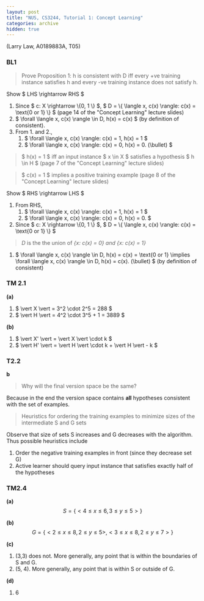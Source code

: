 ```yaml
---
layout: post
title: "NUS, CS3244, Tutorial 1: Concept Learning"
categories: archive
hidden: true
---
```

(Larry Law, A0189883A, T05)

### BL1

> Prove Proposition 1: h is consistent with D iff every +ve training instance satisfies h and every -ve training instance does not satisfy h.

Show \$ LHS \rightarrow RHS \$
1. Since \$ c: X \rightarrow \\{0, 1 \\} \$, \$ D = \\{ \langle x, c(x) \rangle: c(x) = \text{0 or 1} \\} \$ (page 14 of the "Concept Learning" lecture slides)
2. \$ \forall \langle x, c(x) \rangle \in D, h(x) = c(x) \$ (by definition of consistent).
3. From 1. and 2.,
   1. \$ \forall \langle x, c(x) \rangle: c(x) = 1, h(x) = 1 \$
   2. \$ \forall \langle x, c(x) \rangle: c(x) = 0, h(x) = 0. (\bullet) \$ 

> \$ h(x) = 1 \$ iff an input instance \$ x \in X \$ satisfies a hypothesis \$ h \in H \$ (page 7 of the "Concept Learning" lecture slides)

> \$ c(x) = 1 \$ implies a positive training example (page 8 of the "Concept Learning" lecture slides)

Show \$ RHS \rightarrow LHS \$
1. From RHS,
   1. \$ \forall \langle x, c(x) \rangle: c(x) = 1, h(x) = 1 \$
   2. \$ \forall \langle x, c(x) \rangle: c(x) = 0, h(x) = 0. \$  
2. Since \$ c: X \rightarrow \\{0, 1 \\} \$, \$ D = \\{ \langle x, c(x) \rangle: c(x) = \text{0 or 1} \\} \$
> *D* is the the union of *{x: c(x) = 0} and {x: c(x) = 1}* 
1. \$ \forall \langle x, c(x) \rangle \in D, h(x) = c(x) = \text{0 or 1} \implies \forall \langle x, c(x) \rangle \in D, h(x) = c(x). (\bullet) \$ (by definition of consistent)

### TM 2.1
**(a)**
1. \$ \vert X \vert = 3^2 \cdot 2^5 = 288 \$
2. \$ \vert H \vert = 4^2 \cdot 3^5 + 1 = 3889 \$

**(b)**
1. \$ \vert X' \vert = \vert X \vert \cdot k \$
2. \$ \vert H' \vert =  \vert H \vert \cdot k + \vert H \vert - k \$

### T2.2
**b**
> Why will the final version space be the same?

Because in the end the version space contains **all** hypotheses consistent with the set of examples.

> Heuristics for ordering the training examples to minimize sizes of the intermediate S and G sets

Observe that size of sets S increases and G decreases with the algorithm. Thus possible heuristics include
1. Order the negative training examples in front (since they decrease set G)
2. Active learner should query input instance that satisfies exactly half of the hypotheses

### TM2.4
**(a)**
$$
S = \{ <4 ≤ x ≤ 6, 3 ≤ y ≤ 5> \}
$$

**(b)**
$$
G = \{ <2 ≤ x ≤ 8, 2 ≤ y ≤ 5>, <3 ≤ x ≤ 8, 2 ≤ y ≤ 7> \}
$$

**(c)**
1. (3,3) does not. More generally, any point that is within the boundaries of S and G.
2. (5, 4). More generally, any point that is within S or outside of G.

**(d)**
1. 6